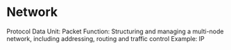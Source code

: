 # Network

Protocol Data Unit: Packet
Function: Structuring and managing a multi-node network, including addressing, routing and traffic control
Example: IP